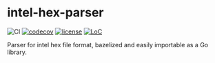 # intel-hex-parser

![CI](https://github.com/mihaigalos/intel-hex-parser/workflows/CI/badge.svg) [![codecov](https://codecov.io/gh/mihaigalos/intel-hex-parser/branch/main/graph/badge.svg?token=YRA05WPK3f)](https://codecov.io/gh/mihaigalos/intel-hex-parser) [![license](https://img.shields.io/badge/license-GPLv3-brightgreen.svg)](LICENSE) [![LoC](https://tokei.rs/b1/github/mihaigalos/intel-hex-parser)](https://github.com/Aaronepower/tokei)

Parser for intel hex file format, bazelized and easily importable as a Go library.
